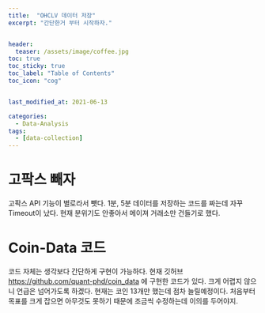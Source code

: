 ```yaml
---
title:  "OHCLV 데이터 저장"
excerpt: "간단한거 부터 시작하자."


header:
  teaser: /assets/image/coffee.jpg
toc: true
toc_sticky: true
toc_label: "Table of Contents"
toc_icon: "cog"


last_modified_at: 2021-06-13	

categories:
  - Data-Analysis
tags:
  - [data-collection]
---
```


# 고팍스 빼자	
고팍스 API 기능이 별로라서 뺏다. 1분, 5분 데이터를 저장하는 코드를 짜는데 자꾸 Timeout이 났다. 현재 분위기도 안좋아서 메이져 거래소만 건들기로 했다.

# Coin-Data 코드
코드 자체는 생각보다 간단하게 구현이 가능하다. 현재 깃허브 https://github.com/quant-phd/coin_data 에 구현한 코드가 있다. 크게 어렵지 않으니 언급은 넘어가도록 하겠다.
현재는 코인 13개만 했는데 점차 늘릴예정이다. 처음부터 목표를 크게 잡으면 아무것도 못하기 때문에 조금씩 수정하는데 이의를 두어야지.
 

